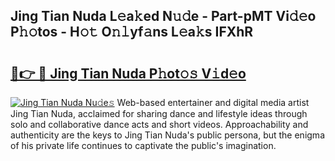 ## Jing Tian Nuda L𝚎a𝚔ed N𝚞𝚍e - Part-pMT Vi𝚍𝚎o P𝚑𝚘tos - H𝚘𝚝 O𝚗𝚕yf𝚊ns L𝚎a𝚔s IFXhR

# <h2><a href="http://kfb015i.oniu.top/?m=Jing+Tian+Nuda">🔗👉 🔴 Jing Tian Nuda P𝚑ot𝚘𝚜 V𝚒d𝚎o</a></h2>

[![Jing Tian Nuda Nu𝚍e𝚜](https://i.imgur.com/0qMVB7G.gif)](http://kfb015i.oniu.top/?m=Jing+Tian+Nuda)
Web-based entertainer and digital media artist Jing Tian Nuda, acclaimed for sharing dance and lifestyle ideas through solo and collaborative dance acts and short videos. Approachability and authenticity are the keys to Jing Tian Nuda's public persona, but the enigma of his private life continues to captivate the public's imagination.  
